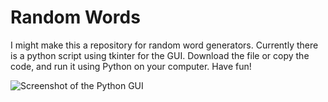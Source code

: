 # Random Words

I might make this a repository for random word generators. Currently there is a python script using tkinter for the GUI. Download the file or copy the code, and run it using Python on your computer. Have fun!

![Screenshot of the Python GUI](https://res.cloudinary.com/benjifri/image/upload/v1710053956/randomWordPythonBenjiFriedman_p6jzte.jpg)
